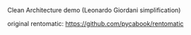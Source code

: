 Clean Architecture demo
(Leonardo Giordani simplification)

original rentomatic: https://github.com/pycabook/rentomatic
